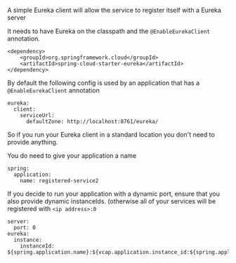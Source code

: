 A simple Eureka client will allow the service to register itself with a Eureka server

It needs to have Eureka on the classpath and the `@EnableEurekaClient` annotation.

```
<dependency>
    <groupId>org.springframework.cloud</groupId>
    <artifactId>spring-cloud-starter-eureka</artifactId>
</dependency>
```
		
By default the following config is used by an application that has a `@EnableEurekaClient` annotation

```
eureka:
  client:
    serviceUrl:
      defaultZone: http://localhost:8761/eureka/
```      

So if you run your Eureka client in a standard location you don't need to provide anything.

You do need to give your application a name

```
spring:
  application:
    name: registered-service2
```

If you decide to run your application with a dynamic port, ensure that you also provide dynamic instanceIds. (otherwise all of your services will be registered with `<ip address>:0`

```
server:
  port: 0
eureka:
  instance:
    instanceId: ${spring.application.name}:${vcap.application.instance_id:${spring.application.instance_id:${random.value}}}
```
  
